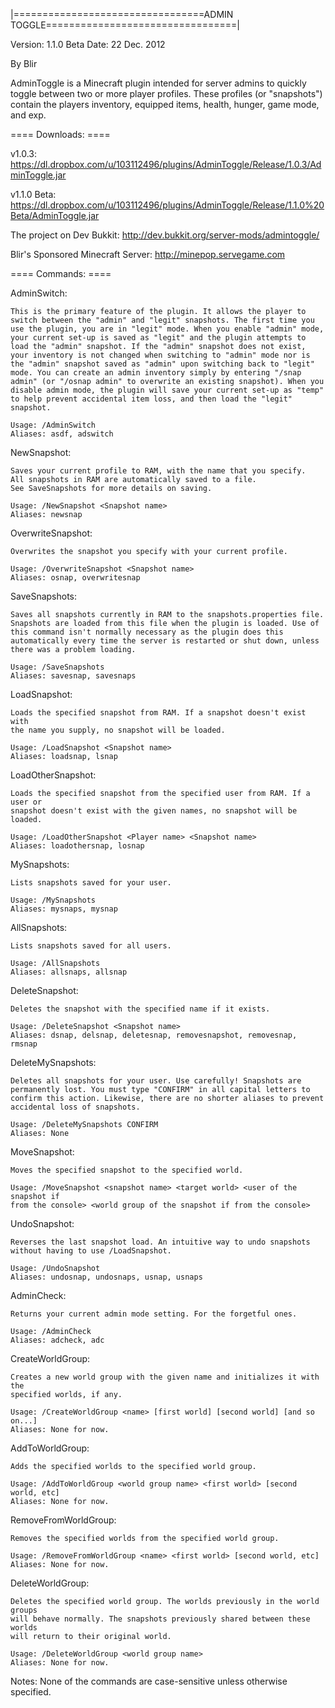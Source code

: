 |=================================ADMIN TOGGLE=================================|

Version: 1.1.0 Beta
Date: 22 Dec. 2012

By Blir

AdminToggle is a Minecraft plugin intended for server admins to quickly toggle
between two or more player profiles. These profiles (or "snapshots") contain the
players inventory, equipped items, health, hunger, game mode, and exp.

==== Downloads: ====

v1.0.3: https://dl.dropbox.com/u/103112496/plugins/AdminToggle/Release/1.0.3/AdminToggle.jar

v1.1.0 Beta: https://dl.dropbox.com/u/103112496/plugins/AdminToggle/Release/1.1.0%20Beta/AdminToggle.jar

The project on Dev Bukkit: http://dev.bukkit.org/server-mods/admintoggle/

Blir's Sponsored Minecraft Server: http://minepop.servegame.com

==== Commands: ====

AdminSwitch:

    This is the primary feature of the plugin. It allows the player to
    switch between the "admin" and "legit" snapshots. The first time you
    use the plugin, you are in "legit" mode. When you enable "admin" mode,
    your current set-up is saved as "legit" and the plugin attempts to
    load the "admin" snapshot. If the "admin" snapshot does not exist,
    your inventory is not changed when switching to "admin" mode nor is 
    the "admin" snapshot saved as "admin" upon switching back to "legit" 
    mode. You can create an admin inventory simply by entering "/snap 
    admin" (or "/osnap admin" to overwrite an existing snapshot). When you
    disable admin mode, the plugin will save your current set-up as "temp"
    to help prevent accidental item loss, and then load the "legit"
    snapshot.

    Usage: /AdminSwitch
    Aliases: asdf, adswitch

NewSnapshot:

    Saves your current profile to RAM, with the name that you specify.
    All snapshots in RAM are automatically saved to a file.
    See SaveSnapshots for more details on saving.

    Usage: /NewSnapshot <Snapshot name>
    Aliases: newsnap

OverwriteSnapshot:

    Overwrites the snapshot you specify with your current profile.

    Usage: /OverwriteSnapshot <Snapshot name>
    Aliases: osnap, overwritesnap

SaveSnapshots:

    Saves all snapshots currently in RAM to the snapshots.properties file.
    Snapshots are loaded from this file when the plugin is loaded. Use of
    this command isn't normally necessary as the plugin does this
    automatically every time the server is restarted or shut down, unless
    there was a problem loading.

    Usage: /SaveSnapshots
    Aliases: savesnap, savesnaps

LoadSnapshot:

    Loads the specified snapshot from RAM. If a snapshot doesn't exist with
    the name you supply, no snapshot will be loaded.

    Usage: /LoadSnapshot <Snapshot name>
    Aliases: loadsnap, lsnap

LoadOtherSnapshot:

    Loads the specified snapshot from the specified user from RAM. If a user or
    snapshot doesn't exist with the given names, no snapshot will be loaded.

    Usage: /LoadOtherSnapshot <Player name> <Snapshot name>
    Aliases: loadothersnap, losnap

MySnapshots:

    Lists snapshots saved for your user.

    Usage: /MySnapshots
    Aliases: mysnaps, mysnap

AllSnapshots:

    Lists snapshots saved for all users.

    Usage: /AllSnapshots
    Aliases: allsnaps, allsnap

DeleteSnapshot:

    Deletes the snapshot with the specified name if it exists.

    Usage: /DeleteSnapshot <Snapshot name>
    Aliases: dsnap, delsnap, deletesnap, removesnapshot, removesnap, rmsnap

DeleteMySnapshots:

    Deletes all snapshots for your user. Use carefully! Snapshots are
    permanently lost. You must type "CONFIRM" in all capital letters to
    confirm this action. Likewise, there are no shorter aliases to prevent
    accidental loss of snapshots.

    Usage: /DeleteMySnapshots CONFIRM
    Aliases: None

MoveSnapshot:

    Moves the specified snapshot to the specified world.

    Usage: /MoveSnapshot <snapshot name> <target world> <user of the snapshot if
    from the console> <world group of the snapshot if from the console>


UndoSnapshot:

    Reverses the last snapshot load. An intuitive way to undo snapshots
    without having to use /LoadSnapshot.

    Usage: /UndoSnapshot
    Aliases: undosnap, undosnaps, usnap, usnaps

AdminCheck:

    Returns your current admin mode setting. For the forgetful ones.

    Usage: /AdminCheck
    Aliases: adcheck, adc

CreateWorldGroup:

    Creates a new world group with the given name and initializes it with the
    specified worlds, if any.

    Usage: /CreateWorldGroup <name> [first world] [second world] [and so on...]
    Aliases: None for now.

AddToWorldGroup:

    Adds the specified worlds to the specified world group.

    Usage: /AddToWorldGroup <world group name> <first world> [second world, etc]
    Aliases: None for now.

RemoveFromWorldGroup:

    Removes the specified worlds from the specified world group.

    Usage: /RemoveFromWorldGroup <name> <first world> [second world, etc]
    Aliases: None for now.

DeleteWorldGroup:

    Deletes the specified world group. The worlds previously in the world groups
    will behave normally. The snapshots previously shared between these worlds
    will return to their original world.

    Usage: /DeleteWorldGroup <world group name>
    Aliases: None for now.

Notes: None of the commands are case-sensitive unless otherwise specified.